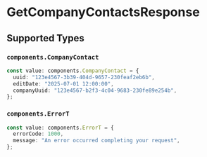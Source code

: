 # GetCompanyContactsResponse


## Supported Types

### `components.CompanyContact`

```typescript
const value: components.CompanyContact = {
  uuid: "123e4567-3b39-404d-9657-230feaf2eb6b",
  editDate: "2025-07-01 12:00:00",
  companyUuid: "123e4567-b2f3-4c04-9683-230fe89e254b",
};
```

### `components.ErrorT`

```typescript
const value: components.ErrorT = {
  errorCode: 1000,
  message: "An error occurred completing your request",
};
```

